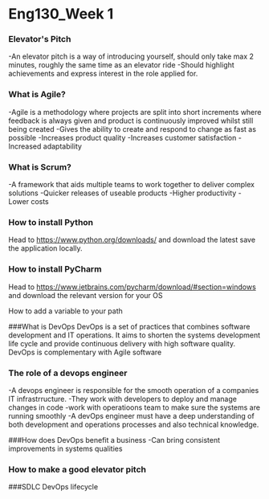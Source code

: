 # Eng130_Week 1 

### Elevator's Pitch
-An elevator pitch is a  way of introducing yourself, should only take max 2 minutes, roughly the same time as an elevator ride
-Should highlight achievements and express interest in the role applied for.


### What is Agile?
-Agile is a methodology where projects are split into short increments where feedback is always given and product is continuously improved whilst still being created
-Gives the ability to create and respond to change as fast as possible
-Increases product quality
-Increases customer satisfaction
-Increased adaptability


### What is Scrum?
-A framework that aids multiple teams to work together to deliver complex solutions
-Quicker releases of useable products
-Higher productivity
-Lower costs

### How to install Python
Head to https://www.python.org/downloads/ and download the latest save the application locally.

### How to install PyCharm
Head to https://www.jetbrains.com/pycharm/download/#section=windows and download the relevant version for your OS


How to add a variable to your path


###What is DevOps
DevOps is a set of practices that combines software development and IT operations. 
It aims to shorten the systems development life cycle and provide continuous delivery with high software quality. 
DevOps is complementary with Agile software

### The role of a devops engineer
-A devops engineer is responsible for the smooth operation of a companies IT infrastrructure.
-They work with developers to deploy and manage changes in code
-work with operatioons team to make sure the systems are running smoothly
-A devOps engineer must have a deep understanding of both development and operations processes and also technical knowledge.

###How does DevOps benefit a business
-Can bring consistent improvements in systems qualities

### How to make a good elevator pitch


###SDLC DevOps lifecycle
